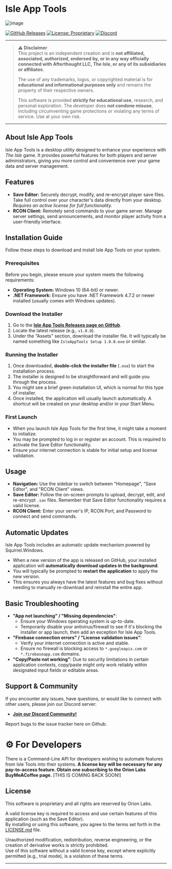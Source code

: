 # Isle App Tools
![image](https://github.com/user-attachments/assets/c409f23a-00fc-4af9-9fb4-0dc433f6f01f)

[![GitHub Releases](https://img.shields.io/github/downloads/thetoprat/isletools/total.svg?style=flat-square)](https://github.com/thetoprat/isletools/releases/latest)
[![License: Proprietary](https://img.shields.io/badge/License-Proprietary-blue.svg)](./LICENSE.md)
[![Discord](https://img.shields.io/discord/1125476200144453642?label=Discord&logo=discord&style=flat-square)](https://discord.gg/kzeUVC6DhP)

---

> ⚠️ **Disclaimer**  
> This project is an independent creation and is **not affiliated, associated, authorized, endorsed by, or in any way officially connected with Afterthought LLC, The Isle, or any of its subsidiaries or affiliates**.  
>  
> The use of any trademarks, logos, or copyrighted material is for **educational and informational purposes only** and remains the property of their respective owners.  
>  
> This software is provided **strictly for educational use**, research, and personal exploration. The developer does **not condone misuse**, including circumventing game protections or violating any terms of service. Use at your own risk.

---


## About Isle App Tools

Isle App Tools is a desktop utility designed to enhance your experience with *The Isle* game. It provides powerful features for both players and server administrators, giving you more control and convenience over your game data and server management.

## Features

* **Save Editor:** Securely decrypt, modify, and re-encrypt player save files. Take full control over your character's data directly from your desktop. *Requires an active license for full functionality.*
* **RCON Client:** Remotely send commands to your game server. Manage server settings, send announcements, and monitor player activity from a user-friendly interface.

## Installation Guide

Follow these steps to download and install Isle App Tools on your system.

### Prerequisites

Before you begin, please ensure your system meets the following requirements:

* **Operating System:** Windows 10 (64-bit) or newer.
* **.NET Framework:** Ensure you have .NET Framework 4.7.2 or newer installed (usually comes with Windows updates).

### Download the Installer

1.  Go to the [**Isle App Tools Releases page on GitHub**](https://github.com/thetoprat/isletools/releases/latest).
2.  Locate the latest release (e.g., `v1.0.0`).
3.  Under the "Assets" section, download the installer file. It will typically be named something like `IsleAppTools Setup 1.0.0.exe` or similar.

### Running the Installer

1.  Once downloaded, **double-click the installer file** (`.exe`) to start the installation process.
2.  The installer is designed to be straightforward and will guide you through the process.
3.  You might see a brief green installation UI, which is normal for this type of installer.
4.  Once installed, the application will usually launch automatically. A shortcut will be created on your desktop and/or in your Start Menu.

### First Launch

* When you launch Isle App Tools for the first time, it might take a moment to initialize.
* You may be prompted to log in or register an account. This is required to activate the Save Editor functionality.
* Ensure your internet connection is stable for initial setup and license validation.

## Usage

* **Navigation:** Use the sidebar to switch between "Homepage", "Save Editor", and "RCON Client" views.
* **Save Editor:** Follow the on-screen prompts to upload, decrypt, edit, and re-encrypt `.sav` files. Remember that Save Editor functionality requires a valid license.
* **RCON Client:** Enter your server's IP, RCON Port, and Password to connect and send commands.

## Automatic Updates

Isle App Tools includes an automatic update mechanism powered by Squirrel.Windows.

* When a new version of the app is released on GitHub, your installed application will **automatically download updates in the background**.
* You will typically be prompted to **restart the application** to apply the new version.
* This ensures you always have the latest features and bug fixes without needing to manually re-download and reinstall the entire app.

## Basic Troubleshooting

* **"App not launching" / "Missing dependencies"**:
    * Ensure your Windows operating system is up-to-date.
    * Temporarily disable your antivirus/firewall to see if it's blocking the installer or app launch, then add an exception for Isle App Tools.
* **"Firebase connection errors" / "License validation issues"**:
    * Verify your internet connection is active and stable.
    * Ensure no firewall is blocking access to `*.googleapis.com` or `*.firebaseapp.com` domains.
* **"Copy/Paste not working"**: Due to security limitations in certain application contexts, copy/paste might only work reliably within designated input fields or editable areas.

## Support & Community

If you encounter any issues, have questions, or would like to connect with other users, please join our Discord server:

* [**Join our Discord Community!**](https://discord.gg/kzeUVC6DhP)

Report bugs to the issue tracker here on Github.

# ⚙️ For Developers
There is a Command-Line API for developers wishing to automate features from Isle Tools into their systems. **A license key will be necessary for any pay-to-access feature. Obtain one subscribing to the Orion Labs BuyMeACoffee page.**
[THIS IS COMING BACK SOON!]

## License

This software is proprietary and all rights are reserved by Orion Labs.

A valid license key is required to access and use certain features of this application (such as the Save Editor).  
By installing or using this software, you agree to the terms set forth in the [LICENSE.md](./LICENSE.md) file.

Unauthorized modification, redistribution, reverse engineering, or the creation of derivative works is strictly prohibited.  
Use of this software without a valid license key, except where explicitly permitted (e.g., trial mode), is a violation of these terms.

---
